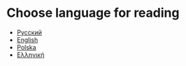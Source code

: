 # Choose language for reading
- [Русский](documentation/git/ru/README.md)
- [English](documentation/git/en/README.md)
- [Polska](documentation/git/pl/README.md)
- [Ελληνική](documentation/git/gr/README.md)